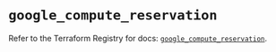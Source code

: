 # `google_compute_reservation`

Refer to the Terraform Registry for docs: [`google_compute_reservation`](https://registry.terraform.io/providers/hashicorp/google-beta/5.37.0/docs/resources/google_compute_reservation).
